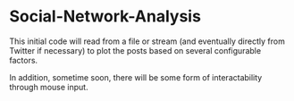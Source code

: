 # Social-Network-Analysis

This initial code will read from a file or stream (and eventually directly from Twitter if necessary) to plot the posts based on several configurable factors. 

  In addition, sometime soon, there will be some form of interactability through mouse input.
